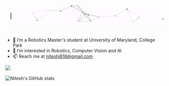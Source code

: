 [<img src="https://github.com/niteshjha08/niteshjha08/blob/main/media/intro.gif" alt="👋 Hi there! I'm Nitesh Jha | https://niteshjha08.github.io" title="👋 Hi there! I'm Nitesh Jha | https://niteshjha08.github.io"/>](https://niteshjha08.github.io/)

- 🏫 I’m a Robotics Master's student at University of Maryland, College Park
- 👀 I’m interested in Robotics, Computer Vision and AI
- 📫 Reach me at niteshj818@gmail.com


<a href="https://www.linkedin.com/in/nitesh-jha08/"><img src="https://img.shields.io/badge/LinkedIn-0077B5?style=for-the-badge&logo=linkedin&logoColor=white"></a>

![Nitesh's GitHub stats](https://github-readme-stats.vercel.app/api?username=niteshjha08&show_icons=true&theme=radical)
<!--
**niteshjha08/niteshjha08** is a ✨ _special_ ✨ repository because its `README.md` (this file) appears on your GitHub profile.
-->
